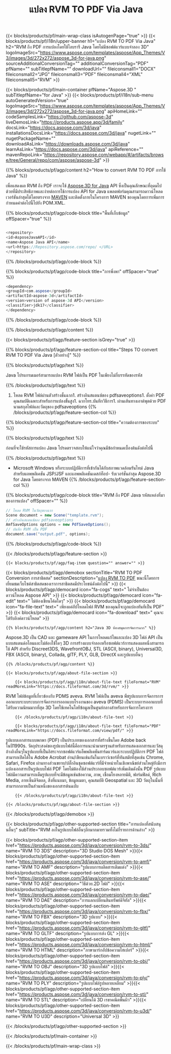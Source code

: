 ﻿---
title: แปลง RVM TO PDF Via Java 
url: /th/java/conversion/rvm-to-pdf/ 
description: ตัวอย่าง Java รหัสการแปลงสำหรับ RVM รูปแบบเป็น PDF ไฟล์ใช้โค้ดตัวอย่างนี้เพื่อแปลง RVM เป็น PDF ภายในเว็บหรือเดสก์ท็อป Java
---
{{< blocks/products/pf/main-wrap-class isAutogenPage="true" >}}
{{< blocks/products/pf/i18n/upper-banner h1="แปลง RVM TO PDF Via Java" h2="RVM ถึง PDF การแปลงโดยใช้ไลบรารี Java โดยไม่มีซอฟต์แวร์แบบจำลอง 3D" logoImageSrc="https://www.aspose.com/templates/aspose/App_Themes/V3/images/3d/272x272/aspose_3d-for-java.png" sourceAdditionalConversionTag="" additionalConversionTag="PDF" pfName="" subTitlepfName="" downloadUrl="" fileiconsmall1="DOCX" fileiconsmall2="JPG" fileiconsmall3="PDF" fileiconsmall4="XML" fileiconsmall5="RVM" >}}

{{< blocks/products/pf/main-container pfName="Aspose.3D " subTitlepfName="for Java" >}}
{{< blocks/products/pf/i18n/sub-menu autoGeneratedVersion="true" logoImageSrc="https://www.aspose.com/templates/aspose/App_Themes/V3/images/3d/272x272/aspose_3d-for-java.png" apiHomeLink="" codeSamplesLink="https://github.com/aspose-3d" liveDemosLink="https://products.aspose.app/3d/family" docsLink="https://docs.aspose.com/3d/java" installationsDocsLink="https://docs.aspose.com/3d/java" nugetLink="" nugetPackageName="" downloadAsLink="https://downloads.aspose.com/3d/java" learnAsLink="https://docs.aspose.com/3d/java" apiReference="" mavenRepoLink="https://repository.aspose.com/webapp/#/artifacts/browse/tree/General/repo/com/aspose/aspose-3d" >}}

{{% blocks/products/pf/agp/content h2="How to convert RVM TO PDF การใช้ Java" %}}

 เพื่อแสดงผล RVM ถึง PDF เราจะใช้
 [Aspose.3D for Java](https://products.aspose.com/3d/java) 
 API ซึ่งเป็นคุณลักษณะที่อุดมไปด้วยที่มีประสิทธิภาพและง่ายต่อการใช้การแปลง API for Java แพลตฟอร์มคุณสามารถดาวน์โหลดเวอร์ชันล่าสุดได้โดยตรงจาก
 [MAVEN](https://repository.aspose.com/webapp/#/artifacts/browse/tree/General/repo/com/aspose/aspose-3d) 
 และติดตั้งภายในโครงการ MAVEN ของคุณโดยการเพิ่มการกำหนดค่าต่อไปนี้ไปยัง POM.XML.

{{% blocks/products/pf/agp/code-block title="พื้นที่เก็บข้อมูล" offSpacer="true" %}}

```cs

<repository>
<id>AsposeJavaAPI</id>
<name>Aspose Java API</name>
<url>https://Repository.aspose.com/repo/ </URL>
</repository>


```

{{% /blocks/products/pf/agp/code-block %}}

{{% blocks/products/pf/agp/code-block title="การพึ่งพา" offSpacer="true" %}}

```cs
<dependency>
<groupId>com.aspose</groupId>
<artifactId>aspose-3d</artifactId>
<version>version of aspose-3d API</version>
<classifier>jdk17</classifier>
</dependency>


```

{{% /blocks/products/pf/agp/code-block %}}

{{% /blocks/products/pf/agp/content %}}

{{< blocks/products/pf/agp/feature-section isGrey="true" >}}

{{% blocks/products/pf/agp/feature-section-col title="Steps TO convert RVM TO PDF Via Java [ตัวอย่าง]" %}}

{{% blocks/products/pf/agp/text %}}

 Java โปรแกรมเมอร์สามารถแปลง RVM ไฟล์เป็น PDF ในเพียงไม่กี่บรรทัดของรหัส

{{% /blocks/products/pf/agp/text %}}

1. โหลด RVM ไฟล์ผ่านตัวสร้างชั้นฉาก1. สร้างอินสแตนซ์ของ pdfsaveoptions1. ตั้งค่า PDF คุณสมบัติเฉพาะสำหรับการแปลงขั้นสูง1. ฉากโทร.บันทึกวิธีการ1. ผ่านเส้นทางเอาต์พุตด้วย PDF นามสกุลไฟล์และวัตถุของ pdfsaveoptions
{{% /blocks/products/pf/agp/feature-section-col %}}

{{% blocks/products/pf/agp/feature-section-col title="ความต้องการของระบบ" %}}

{{% blocks/products/pf/agp/text %}}

 ก่อนที่จะใช้รหัสการแปลง Java โปรดตรวจสอบให้แน่ใจว่าคุณมีข้อกำหนดเบื้องต้นดังต่อไปนี้

{{% /blocks/products/pf/agp/text %}}

- Microsoft Windows หรือระบบปฏิบัติการที่เข้ากันได้กับสภาพแวดล้อมรันไทม์ Java สำหรับแอพพลิเคชัน JSP/JSF และแอพพลิเคชันเดสก์ท็อป- รับเวอร์ชั่นล่าสุด Aspose.3D for Java โดยตรงจาก MAVEN
{{% /blocks/products/pf/agp/feature-section-col %}}

{{% blocks/products/pf/agp/code-block title="RVM ถึง PDF Java รหัสแหล่งที่มาของการแปลง" offSpacer="" %}}

```cs
// โหลด RVM ในวัตถุของฉาก 
Scene document = new Scene("template.rvm");
// สร้างอินสแตนซ์ของ pdfsaveoptions 
AmfSaveOptions options = new PdfSaveOptions();
// บันทึก RVM เป็น PDF 
document.save("output.pdf", options);   


```

{{% /blocks/products/pf/agp/code-block %}}

{{< /blocks/products/pf/agp/feature-section >}}

    {{< blocks/products/pf/agp/faq-item question="" answer="" >}}
 

<!-- aboutfile Starts -->

{{< blocks/products/pf/agp/demobox sectionTitle="RVM TO PDF Conversion การสาธิตสด" sectionDescription="[แปลง RVM TO PDF](https://products.aspose.app/3d/conversion/rvm-to-pdf) ขณะนี้โดยการเยี่ยมชมเว็บไซต์สาธิตสดของเราการสาธิตสดมีประโยชน์ดังต่อไปนี้" >}}
        {{< blocks/products/pf/agp/democard icon="fa-cogs" text=" ไม่จำเป็นต้องดาวน์โหลด Aspose API" >}}
        {{< blocks/products/pf/agp/democard icon="fa-edit" text=" ไม่ต้องเขียนโค้ดใดๆ" >}}
        {{< blocks/products/pf/agp/democard icon="fa-file-text" text=" เพียงแค่อัปโหลดไฟล์ RVM ของคุณก็จะถูกแปลงทันทีเป็น PDF" >}}
        {{< blocks/products/pf/agp/democard icon="fa-download" text=" คุณจะได้รับลิงค์ดาวน์โหลด" >}}

    {{% blocks/products/pf/agp/content h2="Java 3D ห้องสมุดการจัดการฉาก" %}}

 Aspose.3D เป็น CAD และ gameware API ในการโหลดแก้ไขและแปลง 3D ไฟล์ API เป็นแบบสแตนด์อโลนและไม่ต้องใช้ใดๆ 3D การสร้างแบบจำลองหรือซอฟต์แวร์การแสดงผลหนึ่งสามารถใช้ API สำหรับ Discreet3DS, WavefrontOBJ, STL (ASCII, binary), Universal3D, FBX (ASCII, binary), Collada, glTF, PLY, GLB, DirectX และรูปแบบอื่นๆ 



    {{% /blocks/products/pf/agp/content %}}

    {{< blocks/products/pf/agp/about-file-section >}}

        {{< blocks/products/pf/agp/i18n/about-file-text fileFormat="RVM" readMoreLink="https://docs.fileformat.com/3d/rvm/" >}}

RVM ไฟล์ข้อมูลที่เกี่ยวข้องกับ PDMS aveva. RVM ไฟล์เป็น aveva พืชรูปแบบการจัดการการออกแบบระบบระบบการจัดการการออกแบบโรงงานของ aveva (PDMS) เป็นระบบการออกแบบที่ได้รับความนิยมมากที่สุด 3D โดยใช้เทคโนโลยีข้อมูลเป็นศูนย์กลางสำหรับการจัดการโครงการ

        {{< /blocks/products/pf/agp/i18n/about-file-text >}}

        {{< blocks/products/pf/agp/i18n/about-file-text fileFormat="PDF" readMoreLink="https://docs.fileformat.com/view/pdf/" >}}

รูปแบบเอกสารแบบพกพา (PDF) เป็นประเภทของเอกสารที่สร้างขึ้นโดย Adobe back ในปี1990s. วัตถุประสงค์ของรูปแบบไฟล์นี้คือการแนะนำมาตรฐานสำหรับการแสดงเอกสารและวัสดุอ้างอิงอื่นๆในรูปแบบที่เป็นอิสระจากซอฟต์แวร์แอ็พพลิเคชันฮาร์ดแวร์และระบบปฏิบัติการ PDF ไฟล์สามารถเปิดได้ใน Adobe Acrobat อ่าน/เขียนเช่นกันในเบราว์เซอร์ที่ทันสมัยที่สุดเช่น Chrome, Safari, Firefox ผ่านทางส่วนขยาย/ปลั๊กอินชุดซอฟต์แวร์ที่มีจำหน่ายในเชิงพาณิชย์ส่วนใหญ่ยังมีการแปลงเอกสารเป็นรูปแบบไฟล์ PDF โดยไม่ต้องใช้ส่วนประกอบซอฟต์แวร์เพิ่มเติมดังนั้น PDF รูปแบบไฟล์มีความสามารถเต็มรูปแบบที่จะมีข้อมูลเช่นข้อความ, ภาพ, เชื่อมโยงหลายมิติ, ฟอร์มฟิลด์, Rich Media, ลายเซ็นดิจิตอล, สิ่งที่แนบมา, ข้อมูลเมตา, คุณสมบัติ Geospatial และ 3D วัตถุในนั้นที่สามารถกลายเป็นส่วนหนึ่งของเอกสารต้นฉบับ

        {{< /blocks/products/pf/agp/i18n/about-file-text >}}

    {{< /blocks/products/pf/agp/about-file-section >}}

{{< /blocks/products/pf/agp/demobox >}}

<!-- aboutfile Ends -->

{{< blocks/products/pf/agp/other-supported-section title="การแปลงที่สนับสนุนอื่นๆ" subTitle="RVM ลงในรูปแบบไฟล์อื่นๆอีกมากมายรวมทั้งไม่กี่รายการด้านล่าง" >}}

{{< blocks/products/pf/agp/other-supported-section-item href="https://products.aspose.com/3d/java/conversion/rvm-to-3ds/" name="RVM TO 3DS" description="3D Studio DOS Mesh" >}}{{< blocks/products/pf/agp/other-supported-section-item href="https://products.aspose.com/3d/java/conversion/rvm-to-amf/" name="RVM TO AMF" description="รูปแบบการผลิตสารเติมแต่ง" >}}{{< blocks/products/pf/agp/other-supported-section-item href="https://products.aspose.com/3d/java/conversion/rvm-to-ase/" name="RVM TO ASE" description="วิธีด้วย.2D ไฟล์" >}}{{< blocks/products/pf/agp/other-supported-section-item href="https://products.aspose.com/3d/java/conversion/rvm-to-dae/" name="RVM TO DAE" description="การแลกเปลี่ยนสินทรัพย์ดิจิทัล" >}}{{< blocks/products/pf/agp/other-supported-section-item href="https://products.aspose.com/3d/java/conversion/rvm-to-fbx/" name="RVM TO FBX" description="3D รูปแบบ" >}}{{< blocks/products/pf/agp/other-supported-section-item href="https://products.aspose.com/3d/java/conversion/rvm-to-gltf/" name="RVM TO GLTF" description="รูปแบบการส่ง GL" >}}{{< blocks/products/pf/agp/other-supported-section-item href="https://products.aspose.com/3d/java/conversion/rvm-to-html/" name="RVM TO HTML" description="ภาษามาร์กอัปข้อความไฮเปอร์" >}}{{< blocks/products/pf/agp/other-supported-section-item href="https://products.aspose.com/3d/java/conversion/rvm-to-obj/" name="RVM TO OBJ" description="3D รูปแบบไฟล์" >}}{{< blocks/products/pf/agp/other-supported-section-item href="https://products.aspose.com/3d/java/conversion/rvm-to-ply/" name="RVM TO PLY" description="รูปแบบไฟล์รูปหลายเหลี่ยม" >}}{{< blocks/products/pf/agp/other-supported-section-item href="https://products.aspose.com/3d/java/conversion/rvm-to-stl/" name="RVM TO STL" description="เปลี่ยนได้ 3D เรขาคณิตพื้นผิว" >}}{{< blocks/products/pf/agp/other-supported-section-item href="https://products.aspose.com/3d/java/conversion/rvm-to-u3d/" name="RVM TO U3D" description="Universal 3D" >}}

{{< /blocks/products/pf/agp/other-supported-section >}}

{{< /blocks/products/pf/main-container >}}
    
{{< /blocks/products/pf/main-wrap-class >}}